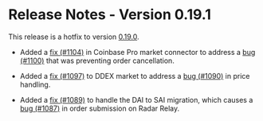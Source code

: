 # Release Notes - Version 0.19.1

This release is a hotfix to version [0.19.0](/release-notes/0.19.0).

- Added a [fix (#1104)](https://github.com/CoinAlpha/hummingbot/pull/1100) in Coinbase Pro market connector to address a [bug (#1100)](https://github.com/CoinAlpha/hummingbot/issues/1100) that was preventing order cancellation.

- Added a [fix (#1097)](https://github.com/CoinAlpha/hummingbot/pull/1097) to DDEX market to address a [bug (#1090)](https://github.com/CoinAlpha/hummingbot/issues/1090) in price handling.

- Added a [fix (#1089)](https://github.com/CoinAlpha/hummingbot/pull/1089) to handle the DAI to SAI migration, which causes a [bug (#1087)](https://github.com/CoinAlpha/hummingbot/issues/1087) in order submission on Radar Relay.
